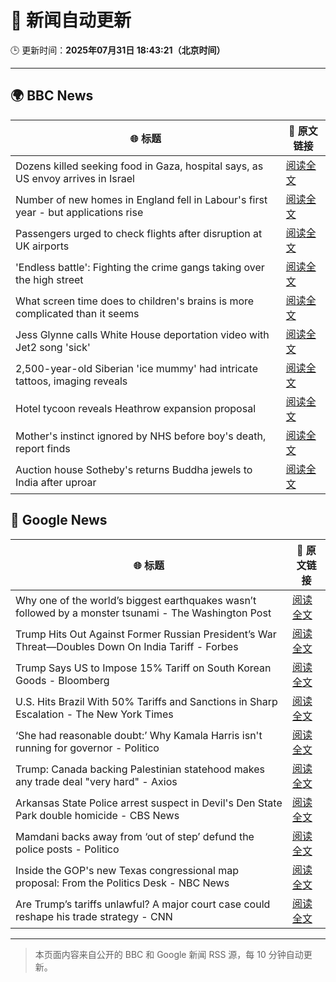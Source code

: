# 🧠 新闻自动更新

🕒 更新时间：**2025年07月31日 18:43:21（北京时间）**

---

## 🌍 BBC News

| 🌐 标题 | 🔗 原文链接 |
|--------|-------------|
| Dozens killed seeking food in Gaza, hospital says, as US envoy arrives in Israel | [阅读全文](https://www.bbc.com/news/articles/c74d82pdxjzo?at_medium=RSS&at_campaign=rss) |
| Number of new homes in England fell in Labour's first year - but applications rise | [阅读全文](https://www.bbc.com/news/articles/cr5rmz0vreno?at_medium=RSS&at_campaign=rss) |
| Passengers urged to check flights after disruption at UK airports | [阅读全文](https://www.bbc.com/news/articles/cd9jn1ydx9lo?at_medium=RSS&at_campaign=rss) |
| 'Endless battle': Fighting the crime gangs taking over the high street | [阅读全文](https://www.bbc.com/news/articles/ckgevynly99o?at_medium=RSS&at_campaign=rss) |
| What screen time does to children's brains is more complicated than it seems | [阅读全文](https://www.bbc.com/news/articles/c9d0l40v551o?at_medium=RSS&at_campaign=rss) |
| Jess Glynne calls White House deportation video with Jet2 song 'sick' | [阅读全文](https://www.bbc.com/news/articles/clyjggjplyqo?at_medium=RSS&at_campaign=rss) |
| 2,500-year-old Siberian 'ice mummy' had intricate tattoos, imaging reveals | [阅读全文](https://www.bbc.com/news/articles/c4gzx0zm68vo?at_medium=RSS&at_campaign=rss) |
| Hotel tycoon reveals Heathrow expansion proposal | [阅读全文](https://www.bbc.com/news/articles/cd6nvzjvwgqo?at_medium=RSS&at_campaign=rss) |
| Mother's instinct ignored by NHS before boy's death, report finds | [阅读全文](https://www.bbc.com/news/articles/cnv73362pl5o?at_medium=RSS&at_campaign=rss) |
| Auction house Sotheby's returns Buddha jewels to India after uproar | [阅读全文](https://www.bbc.com/news/articles/c0kz8r6gxrro?at_medium=RSS&at_campaign=rss) |

## 📰 Google News

| 🌐 标题 | 🔗 原文链接 |
|--------|-------------|
| Why one of the world’s biggest earthquakes wasn’t followed by a monster tsunami - The Washington Post | [阅读全文](https://news.google.com/rss/articles/CBMitAFBVV95cUxPYUFiWVFTbUxabFVEZ2R0MVpCNEFhSzdwb1RvSVZaenBvTHF2cnhpZklNV0I1XzlJNEprWG44NnprSzdsbTEzTjBZazFfNFVmS1UyTmNlWTU1LXpucFlsSDJDb1NqMzFXcXlnV0Q0azRWNTNfOEd3dmh5OGxBRjVVWUtqTEtISXZyM0FLUnMtRE5jUjRMTURtVjBXcnkyRWg1LTdaT2Nua0RUbVVLRFE4eVV2MXQ?oc=5) |
| Trump Hits Out Against Former Russian President’s War Threat—Doubles Down On India Tariff - Forbes | [阅读全文](https://news.google.com/rss/articles/CBMi3AFBVV95cUxNUnZveENjVUhLdTFmUHNRZWNPUTlnQ1hiSkptUXVJVTFNUjZIQXZFS0hCT0J2UVhHWXJfZ0tPeFNsUzBGNDc0T1BxdThhRXNGNEJ0SWxBUnhHWUhudTNnMHhIamo0blhCOXo2bzd4WDI3ZjNFTmlRVWVHczNWT044UlcyZFJaNjZLM0lDY2ZNU3l1QjNBd1lFS2ZTeTRJMzVsblV3RGpaUG9CdzV0aXp3bmdSSFNKVzg4UG15WlEwN1dFdGtsRTVGNFdIbVU1QVE3bC1PczQ4SzhSRmdx?oc=5) |
| Trump Says US to Impose 15% Tariff on South Korean Goods - Bloomberg | [阅读全文](https://news.google.com/rss/articles/CBMitAFBVV95cUxNeFpMaXBRNlRWSmh1b0hkRTFxSmUzUVFubTZQTVd2cldRdlVSa1BLTlUyUGNlbVNuMkdFWXdQREx4T1JsSnYtVDBpcVYwMnJMUXhLN1p2YUlpLXdMZjlIamIzVnF1cTRadDUtdHJrVWtaajFtR1ZrWlVzMmV3WnZTWHEtU2w1eThId05fNUZodTVxY0xpMUxRQlF1amNCdGozOHlHMFBEVmxJRDIxNFRILXlGc0E?oc=5) |
| U.S. Hits Brazil With 50% Tariffs and Sanctions in Sharp Escalation - The New York Times | [阅读全文](https://news.google.com/rss/articles/CBMimAFBVV95cUxPRWtXOE9EZ2dlZE5pWGhBc0M0cWRRd3FMRlRWdmxQOHAyOWxqR2Y5R2t0STZaR2ZqNHRXekxFZVhjLW9weVo4NWtYWjlMeXdDV1czdFkyNnpEQkNIcHJ3VFRZUUQ1Ykw2bmpnZGh3MEZCR3pnV0Q4b1gyaU9YVUxhVE9CQ3FWUVZpbFJsX0NWYkhVaGFnZHl5OQ?oc=5) |
| ‘She had reasonable doubt:’ Why Kamala Harris isn't running for governor - Politico | [阅读全文](https://news.google.com/rss/articles/CBMimAFBVV95cUxQU0xraUJCT0FXcFZmOXQwb3pCbXlMeHJYLXUtcGgzMHhYb29fZnlPMjRBVDFQTkQxbGFjd0ZQel8yb1Q0VEY2RU1yVU1vaXpnM21DQzdDQ3N3aWZPYl84VkpJZ1dMa3QwUGt1S3NoWTBpd2VtVWtqWU1XRmxodDVadG1ST08tTDRlRUlEZW5reDFHdVpvYXZFTg?oc=5) |
| Trump: Canada backing Palestinian statehood makes any trade deal "very hard" - Axios | [阅读全文](https://news.google.com/rss/articles/CBMieEFVX3lxTE1kdF9HbFRzQWNtbXR5Vlg2ZWhuNGplRXRoMk9jR21Dd09DaVdxRHFOOTBzOUhPT2d4eUw5MnY2dGJRdzl6czhDcHNxRGpRTWkydXdZaUNtR3c5MzVWTlRPNHRGc3gyczlzcDVYcC1xZFZxRnIyWDBPaQ?oc=5) |
| Arkansas State Police arrest suspect in Devil's Den State Park double homicide - CBS News | [阅读全文](https://news.google.com/rss/articles/CBMinwFBVV95cUxOUU9hUGl6OFpTRXpmRGdIMzJQVFRpaURzVUdjWndVS1laUjBHNXBIMnBGbHY3aXlyUnRydW55RDFDbTRDM2YzaVlDb21mSnBRdlJMMkMxRENtSG1lZWJpRmxGQ3M1RVdodHB3VzhMc3ZlOU04eXhMTW9rWHEwMlduZnZTVXg0a3ZObzhOX2Y4SmtQNlJlOTBSUjBNeU1xSkHSAaQBQVVfeXFMUHBFTTdmdGR2STBwZDQ0TUxWdG1YRmxQVDdBbm45ZUZpWTNPWC1tQ0EzWm85WnJITlJCejliYUJHUk5mNzRQc3FVZUUzc2xUVUdlVV9jZnR4czI0X3NLYUtyQTJzTzhVem15d0VTZkczbkZQX3l6MUViT3ZMRnBWNk94NTd2b3JGWnpUS0xxUV9JRnl4RFZRNTYtd1ZyNjlhOWhUd00?oc=5) |
| Mamdani backs away from ‘out of step’ defund the police posts - Politico | [阅读全文](https://news.google.com/rss/articles/CBMirgFBVV95cUxPSWpZb3ZHUExzS09ad3hESW1XUXF1dW90cEZxc0Z2anpCX21IQjZodkZTZTBqQk1SRGlhcDZCeDNfeEdaM193ZHpVTTZHQXR1VDVlb2llWHVHT1ZZR1JraEw0RGJSd2JNdjREeF9JdkNGdXBUY1doM3B2TUhfS1psWkRicVpUMjBveHJfelBYU284QnRkdTJqYkRKX1lkank4VFRkOTZoa2huR0l5Tmc?oc=5) |
| Inside the GOP's new Texas congressional map proposal: From the Politics Desk - NBC News | [阅读全文](https://news.google.com/rss/articles/CBMiswFBVV95cUxQTWhDM0hkVUhLZ2EtLUZTNVVHVldHdGdld05zekZHNUJjU245RTZEVEVSRHJETFU5NjNxMVlWMTJ2MFo3dXlOXzhuX1VHUlhRRmZPd2hXangtbWloZExZNEtzSUw0cDlRaXJOcWRCcEhFck1ZRnV4aU52WEQtaWR4eHJ2WDFPX0NVTzBrQmFzLVZjcmVaT005dFdtTWRjNk1zR1pjQzNYc3U0X1N0UnY4Nm9WMNIBVkFVX3lxTFBJMVBJX0lJZ2VyNkl3eHZ5NkFURHpnM2YyWTY4U0RiWmlJdmFlZzRnNTRBQnZWdjF1NllNT3hTZEJWNjFUQm9abFlzdThDdjI1cEpxWDNB?oc=5) |
| Are Trump’s tariffs unlawful? A major court case could reshape his trade strategy - CNN | [阅读全文](https://news.google.com/rss/articles/CBMiaEFVX3lxTE1ZamtQQm1tWWhzc1FoZU5DbFNoQS13dFl3ME96TmQ0SXN5akx1SXZ2MHJUTDQxMVFGVjNQTktmSDJLWWhDNG5yVVNVLW5DNHIwRU5YY2VHZ2VBZGZMblNJeW44a3psRThi0gFuQVVfeXFMTTduMnEyVDRXb2wtaFJFN0NTNm5PUVAwN21TOEtrQWhDYWpjVExLV2Ytb0FhRTZHUlRYaE9zempJMXBpZnRZYTREamRUaWozZUJtXzFNOHVpdnNfMDc5VjFNNHJqNG1zMDlTRHBtOHc?oc=5) |

---
> 本页面内容来自公开的 BBC 和 Google 新闻 RSS 源，每 10 分钟自动更新。
